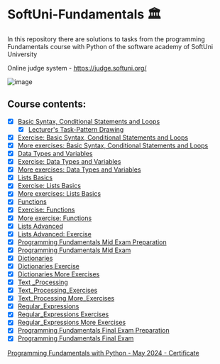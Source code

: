 # SoftUni-Fundamentals :classical_building:	

In this repository there are solutions to tasks from the programming Fundamentals course with Python of the software academy of SoftUni University 


Online judge system - https://judge.softuni.org/

![image](https://user-images.githubusercontent.com/68993494/185683680-bcfefe65-88fb-4192-b0b2-ff9130c39487.png) 

## Course contents:
- [x] [Basic Syntax, Conditional Statements and Loops](https://github.com/pgnikolov/SoftUni-Fundamentals-Python/tree/main/01_Basic_Syntax_Conditional_Statements_and_Loops)
    - [x] [Lecturer's Task-Pattern Drawing](https://github.com/pgnikolov/SoftUni-Fundamentals-Python/tree/main/01_Basic_Syntax_Conditional_Statements_and_Loops/Python%E2%80%93Pattern-Drawing)
- [x] [Exercise: Basic Syntax, Conditional Statements and Loops](https://github.com/pgnikolov/SoftUni-Fundamentals-Python/tree/main/02_Basic_Syntax_Conditional_Statements_and_Loops_Exercise)
- [x] [More exercises: Basic Syntax, Conditional Statements and Loops](https://github.com/pgnikolov/SoftUni-Fundamentals-Python/tree/main/03_Basic_Syntax_Conditional_Statements_and_Loops_More_Exercises%20)
- [x] [Data Types and Variables](https://github.com/pgnikolov/SoftUni-Fundamentals-Python/tree/main/04_Data_Types_and_Variables_Lab%20)
- [x] [Exercise: Data Types and Variables](https://github.com/pgnikolov/SoftUni-Fundamentals-Python/tree/main/05_Data_Types_and_Variables_Exercise%20)
- [x] [More exercises: Data Types and Variables](https://github.com/pgnikolov/SoftUni-Fundamentals-Python/tree/main/06_Data_Types_and_Variables_More_Exercises%20)
- [x] [Lists Basics](https://github.com/pgnikolov/SoftUni-Fundamentals-Python/tree/main/07_Lists_Basics_Lab)
- [x] [Exercise: Lists Basics](https://github.com/pgnikolov/SoftUni-Fundamentals-Python/tree/main/08_Lists_Basics_-_Exercise%20)
- [x] [More exercises: Lists Basics](https://github.com/pgnikolov/SoftUni-Fundamentals-Python/tree/main/09_Lists_Basics_More_Exercises%20)
- [x] [Functions](https://github.com/pgnikolov/SoftUni-Fundamentals-Python/tree/main/10_Functions_Lab%20)
- [x] [Exercise: Functions](https://github.com/pgnikolov/SoftUni-Fundamentals-Python/tree/main/11_Functions_Exercise)
- [x] [More exercise: Functions](https://github.com/pgnikolov/SoftUni-Fundamentals-Python/tree/main/12_Functions_More_Exercises%20)
- [x] [Lists Advanced](https://github.com/pgnikolov/SoftUni-Fundamentals-Python/tree/main/13_Lists_Advanced_Lab)
- [x] [Lists Advanced: Exercise](https://github.com/pgnikolov/SoftUni-Fundamentals-Python/tree/main/14_Lists_Advanced_Exercise%20)
- [x] [Programming Fundamentals Mid Exam Preparation](https://github.com/pgnikolov/SoftUni-Fundamentals-Python/tree/main/16_Programming_Fundamentals_Mid_Exam)
- [x] [Programming Fundamentals Mid Exam](https://github.com/pgnikolov/SoftUni-Fundamentals-Python/tree/main/Mid_Exam)
- [x] [Dictionaries](https://github.com/pgnikolov/SoftUni-Fundamentals-Python/tree/main/19_Dictionaries_Lab%20)
- [x] [Dictionaries Exercise](https://github.com/pgnikolov/SoftUni-Fundamentals-Python/tree/main/20_Dictionaries_Exercise)
- [x] [Dictionaries More Exercises](https://github.com/pgnikolov/SoftUni-Fundamentals-Python/tree/main/21_Dictionaries_More_Exercises)
- [x] [Text _Processing](https://github.com/pgnikolov/SoftUni-Fundamentals-Python/tree/main/22_Text%20_Processing_Lab)
- [x] [Text_Processing_Exercises](https://github.com/pgnikolov/SoftUni-Fundamentals-Python/tree/main/23_Text_Processing_Exercises%20)
- [x] [Text_Processing More_Exercises](https://github.com/pgnikolov/SoftUni-Fundamentals-Python/tree/main/24_Text_Processing_More_Exercises)
- [x] [Regular_Expressions](https://github.com/pgnikolov/SoftUni-Fundamentals-Python/tree/main/25_Regular_Expressions)
- [x] [Regular_Expressions Exercises](https://github.com/pgnikolov/SoftUni-Fundamentals-Python/tree/main/26_Regular_Expressions-Exercise)
- [x] [Regular_Expressions More Exercises](https://github.com/pgnikolov/SoftUni-Fundamentals-Python/tree/main/27_Regular_Expressions-More%20Exercises)
- [x] [Programming Fundamentals Final Exam Preparation](https://github.com/pgnikolov/SoftUni-Fundamentals-Python/tree/main/Final_Exam)
- [x] [Programming Fundamentals Final Exam](https://github.com/pgnikolov/SoftUni-Fundamentals-Python/tree/main/Fundamentals-Final-Exam-4-August-2024)

 [Programming Fundamentals with Python - May 2024 - Certificate](https://github.com/pgnikolov/SoftUni-Fundamentals-Python/blob/main/Programming%20Fundamentals%20with%20Python%20-%20May%202024%20-%20Certificate.pdf)
